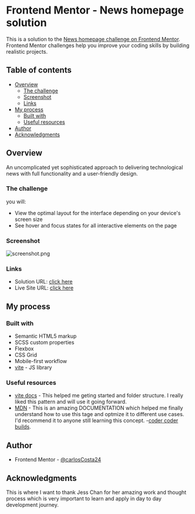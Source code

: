 # Frontend Mentor - News homepage solution

This is a solution to the [News homepage challenge on Frontend Mentor](https://www.frontendmentor.io/challenges/news-homepage-H6SWTa1MFl). Frontend Mentor challenges help you improve your coding skills by building realistic projects.

## Table of contents

- [Overview](#overview)
  - [The challenge](#the-challenge)
  - [Screenshot](#screenshot)
  - [Links](#links)
- [My process](#my-process)
  - [Built with](#built-with)
  - [Useful resources](#useful-resources)
- [Author](#author)
- [Acknowledgments](#acknowledgments)

## Overview
An uncomplicated yet sophisticated approach to delivering technological news with full functionality and a user-friendly design.

### The challenge

you will:

- View the optimal layout for the interface depending on your device's screen size
- See hover and focus states for all interactive elements on the page

### Screenshot

![screenshot.png](./screenshot.png)

### Links

- Solution URL: [click here ](https://www.frontendmentor.io/solutions/mobilefirst-solution-using-scss-grid-vit-1eygapiRLd)
- Live Site URL: [click here ](https://carloscosta24.github.io/News-website/)

## My process

### Built with

- Semantic HTML5 markup
- SCSS custom properties
- Flexbox
- CSS Grid
- Mobile-first workflow
- [vite](https://vitejs.dev/) - JS library


### Useful resources

- [vite docs](https://vitejs.dev/guide/) - This helped me geting started and folder structure. I really liked this pattern and will use it going forward.
- [MDN](https://developer.mozilla.org/en-US/docs/Web/HTML/Element/picture) - This is an amazing DOCUMENTATION which helped me finally understand how to use this tage and optmize it to different use cases. I'd recommend it to anyone still learning this concept.
-[coder coder builds](https://www.youtube.com/@TheCoderCoder).

## Author

- Frontend Mentor - [@carlosCosta24](https://www.frontendmentor.io/profile/carlosCosta24)

## Acknowledgments

This is where I want to thank Jess Chan for her amazing work and thought process which is very important to learn and apply in day to day development journey.

